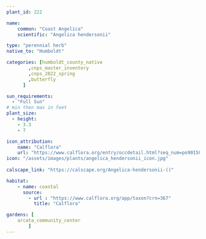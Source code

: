 ```yaml
---
plant_id: 222 

name: 
    common: "Coast Angelica" 
    scientific: "Angelica hendersonii" 

type: "perennial herb"
native_to: "Humboldt"

categories: [humboldt_county_native
        ,cnps_master_inventory
        ,cnps_2022_spring
        ,butterfly
      ]

sun_requirements:
  - "Full Sun"
# min then max in feet
plant_size:
  - height: 
    - 3.3 
    - 7

icon_attribution: 
    name: "Calflora"
    url: "https://www.calflora.org/entry/occdetail.html?seq_num=po90158"
icon: "/assets/images/plants/angelica_hendersonii_icon.jpg"
 
calscape_link: "https://calscape.org/Angelica-hendersonii-()"

habitat: 
    - name: coastal
      source: 
        - url : "https://www.calflora.org/app/taxon?crn=367"
          title: "Calflora"

gardens: [
    arcata_community_center
        ]
---
```








